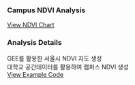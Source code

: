 ### Campus NDVI Analysis

[View NDVI Chart](https://jinuew.github.io/webinfo/assets/ndvi.html) 

### Analysis Details

GEE를 활용한 서울시 NDVI 지도 생성<br>
대학교 공간데이터를 활용하여 캠퍼스 NDVI 생성<br>
[View Example Code](https://jinuew.github.io/webinfo/assets/NDVI그래프.ipynb) 
